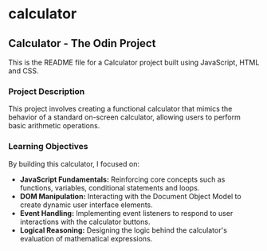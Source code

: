 # calculator

## Calculator - The Odin Project

This is the README file for a Calculator project built using JavaScript, HTML and CSS.

### Project Description

This project involves creating a functional calculator that mimics the behavior of a standard on-screen calculator, allowing users to perform basic arithmetic operations.

### Learning Objectives

By building this calculator, I focused on:

* **JavaScript Fundamentals:** Reinforcing core concepts such as functions, variables, conditional statements and loops.
* **DOM Manipulation:** Interacting with the Document Object Model to create dynamic user interface elements.
* **Event Handling:** Implementing event listeners to respond to user interactions with the calculator buttons.
* **Logical Reasoning:** Designing the logic behind the calculator's evaluation of mathematical expressions.
